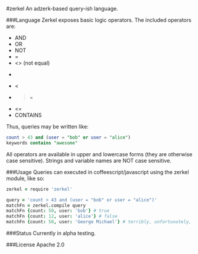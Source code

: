 #zerkel
An adzerk-based query-ish language.

###Language
Zerkel exposes basic logic operators. The included operators are:
 * AND
 * OR
 * NOT
 * =
 * <> (not equal)
 * >
 * <
 * >=
 * <=
 * CONTAINS

Thus, queries may be written like:

```sql
count > 43 and (user = "bob" or user = "alice")
keywords contains "awesome"
```

All operators are available in upper and lowercase forms (they are otherwise case sensitive). Strings and variable names are NOT case sensitive.

###Usage
Queries can executed in coffeescript/javascript using the zerkel module, like so:

```coffeescript
zerkel = require 'zerkel'

query = 'count > 43 and (user = "bob" or user = "alice")'
matchFn = zerkel.compile query
matchFn {count: 50, user: 'bob'} # true
matchFn {count: 12, user: 'alice'} # false
matchFn {count: 50, user: 'George Michael'} # terribly, unfortunately, false
```

###Status
Currently in alpha testing.

###License
Apache 2.0